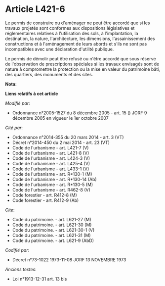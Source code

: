 # Article L421-6

Le permis de construire ou d'aménager ne peut être accordé que si les travaux projetés sont conformes aux dispositions
législatives et réglementaires relatives à l'utilisation des sols, à l'implantation, la destination, la nature,
l'architecture, les dimensions, l'assainissement des constructions et à l'aménagement de leurs abords et s'ils ne sont pas
incompatibles avec une déclaration d'utilité publique.

Le permis de démolir peut être refusé ou n'être accordé que sous réserve de l'observation de prescriptions spéciales si les
travaux envisagés sont de nature à compromettre la protection ou la mise en valeur du patrimoine bâti, des quartiers, des
monuments et des sites.

**Nota:**



**Liens relatifs à cet article**

_Modifié par_:

  - Ordonnance n°2005-1527 du 8 décembre 2005 - art. 15 () JORF 9 décembre 2005 en vigueur le 1er octobre 2007

_Cité par_:

  - Ordonnance n°2014-355 du 20 mars 2014 - art. 3 (VT)
  - Décret n°2014-450 du 2 mai 2014 - art. 23 (VT)
  - Code de l'urbanisme - art. L421-7 (V)
  - Code de l'urbanisme - art. L421-8 (V)
  - Code de l'urbanisme - art. L424-3 (V)
  - Code de l'urbanisme - art. L425-4 (V)
  - Code de l'urbanisme - art. L433-1 (V)
  - Code de l'urbanisme - art. R*130-1 (M)
  - Code de l'urbanisme - art. R*130-14 (Ab)
  - Code de l'urbanisme - art. R*130-5 (M)
  - Code de l'urbanisme - art. R462-8 (V)
  - Code forestier - art. R412-8 (M)
  - Code forestier - art. R412-9 (Ab)

_Cite_:

  - Code du patrimoine. - art. L621-27 (M)
  - Code du patrimoine. - art. L621-30 (M)
  - Code du patrimoine. - art. L621-30-1 (V)
  - Code du patrimoine. - art. L621-31 (M)
  - Code du patrimoine. - art. L621-9 (AbD)

_Codifié par_:

  - Décret n°73-1022 1973-11-08 JORF 13 NOVEMBRE 1973

_Anciens textes_:

  - Loi n°1913-12-31 art. 13 bis

